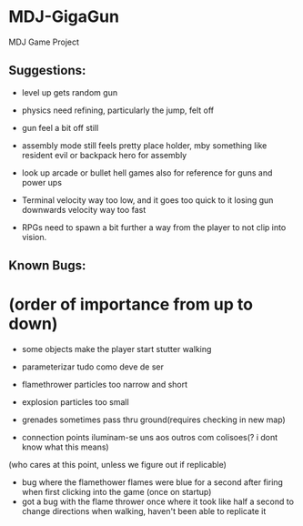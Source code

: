 # MDJ-GigaGun
MDJ Game Project

## Suggestions:
 - level up gets random gun
 - physics need refining, particularly the jump, felt off
 - gun feel a bit off still
 - assembly mode still feels pretty place holder, mby something like resident evil or backpack hero for assembly
 - look up arcade or bullet hell games also for reference for guns and power ups

 - Terminal velocity way too low, and it goes too quick to it losing gun downwards velocity way too fast
 - RPGs need to spawn a bit further a way from the player to not clip into vision.

## Known Bugs:
# (order of importance from up to down)

 - some objects make the player start stutter walking

 - parameterizar tudo como deve de ser

 - flamethrower particles too narrow and short
 - explosion particles too small

 - grenades sometimes pass thru ground(requires checking in new map)

 - connection points iluminam-se uns aos outros com colisoes(? i dont know what this means)

(who cares at this point, unless we figure out if replicable)
 - bug where the flamethower flames were blue for a second after firing when first clicking into the game (once on startup)
 - got a bug with the flame thrower once where it took like half a second to change directions when walking, haven't been able to replicate it